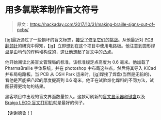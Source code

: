 # 用多氯联苯制作盲文符号

> 原文：<https://hackaday.com/2017/10/31/making-braille-signs-out-of-pcbs/>

[jg]最近通过了一些损坏的盲文标志，[接受了修复它们的挑战](http://jg.sn.sg/braille/)。从他最近对 [PCB 翻领针](http://jg.sn.sg/lapel/)的研究中得知，【jg】立即想到在这个项目中使用电路板。他注意到圆形焊盘是由均匀的焊料堆构成的，这让他想起了盲文中的凸点。

他开始阅读北美盲文管理局的标准，该标准规定点高度为 0.6 毫米。他加载了 PharmaBraille 字体系统，并在 photoshop 中布局这些点，然后将其导入 KiCad 并布局电路板。当 PCB 从 OSH Park 运来时，[jg]焊接了焊盘(当然是无铅的)，看他是否能把凸起的厚度提高到 0.6 毫米。他正在试验熔化焊料的不同方法，试图获得更均匀的结果。

黑客项目中出现的盲文界面数量惊人。这款可刷新的[盲文显示器和键盘](https://hackaday.com/2016/04/28/refreshable-braille-display-and-braille-keyboard/)以及 [Braigo LEGO 盲文打印机](https://hackaday.com/2014/02/24/braigo-a-lego-braille-printer/)就是最好的例子。

【谢谢德鲁！]